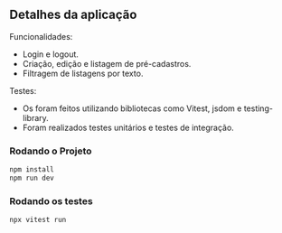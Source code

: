 ## Detalhes da aplicação

Funcionalidades:

- Login e logout.
- Criação, edição e listagem de pré-cadastros.
- Filtragem de listagens por texto.

Testes:
 
- Os foram feitos utilizando bibliotecas como Vitest, jsdom e testing-library.
- Foram realizados testes unitários e testes de integração.

### Rodando o Projeto

```bash
npm install
npm run dev
```

### Rodando os testes

```bash
npx vitest run
```
